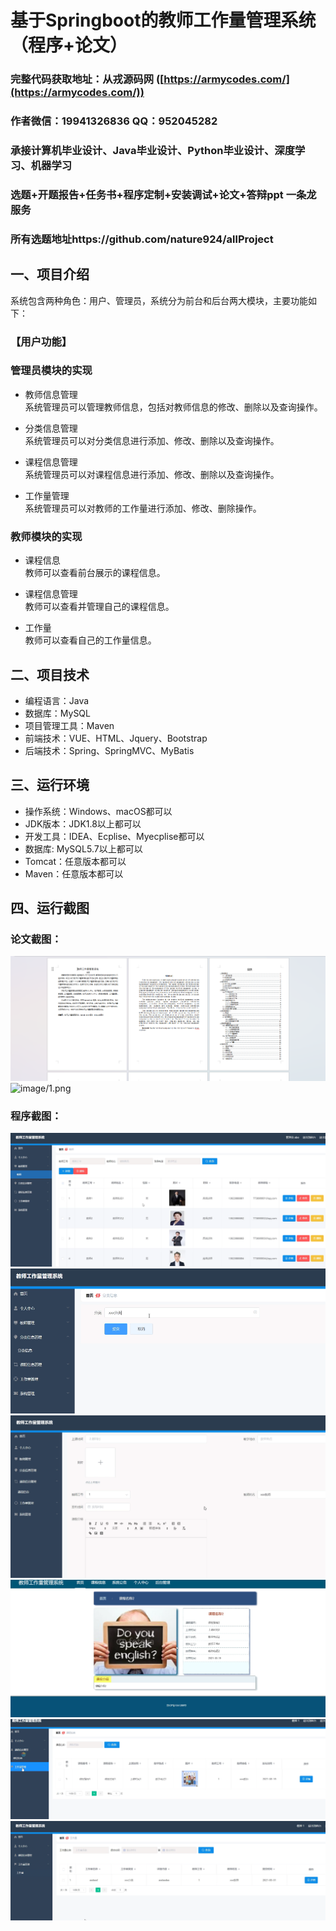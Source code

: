 基于Springboot的教师工作量管理系统（程序+论文）
=
### 完整代码获取地址：从戎源码网 ([https://armycodes.com/](https://armycodes.com/))
### 作者微信：19941326836  QQ：952045282 
### 承接计算机毕业设计、Java毕业设计、Python毕业设计、深度学习、机器学习
### 选题+开题报告+任务书+程序定制+安装调试+论文+答辩ppt 一条龙服务
### 所有选题地址https://github.com/nature924/allProject

一、项目介绍
---
系统包含两种角色：用户、管理员，系统分为前台和后台两大模块，主要功能如下：


### 【用户功能】

### 管理员模块的实现

- 教师信息管理  
  系统管理员可以管理教师信息，包括对教师信息的修改、删除以及查询操作。

- 分类信息管理  
  系统管理员可以对分类信息进行添加、修改、删除以及查询操作。

- 课程信息管理  
  系统管理员可以对课程信息进行添加、修改、删除以及查询操作。

- 工作量管理  
  系统管理员可以对教师的工作量进行添加、修改、删除操作。

### 教师模块的实现

- 课程信息  
  教师可以查看前台展示的课程信息。

- 课程信息管理  
  教师可以查看并管理自己的课程信息。

- 工作量  
  教师可以查看自己的工作量信息。






二、项目技术
---
- 编程语言：Java
- 数据库：MySQL
- 项目管理工具：Maven
- 前端技术：VUE、HTML、Jquery、Bootstrap
- 后端技术：Spring、SpringMVC、MyBatis

三、运行环境
---
- 操作系统：Windows、macOS都可以
- JDK版本：JDK1.8以上都可以
- 开发工具：IDEA、Ecplise、Myecplise都可以
- 数据库: MySQL5.7以上都可以
- Tomcat：任意版本都可以
- Maven：任意版本都可以

四、运行截图
---
### 论文截图：
![image/1.png](limage/1.png)
![image/1.png](limage/2.png)

### 程序截图：
![image/1.png](image/1.png)
![image/1.png](image/2.png)
![image/1.png](image/3.png)
![image/1.png](image/4.png)
![image/1.png](image/5.png)
![image/1.png](image/6.png)



